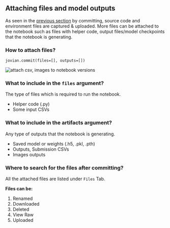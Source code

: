 ## Attaching files and model outputs

As seen in the [previous section](04-version.md) by committing, source code and environment files are captured & uploaded.
More files can be attached to the notebook such as files with helper code, output files/model checkpoints that the notebook is generating.

### How to attach files?

```
jovian.commit(files=[], outputs=[])
```

<img src="https://i.imgur.com/giVFiKw.gif" class="screenshot" alt="attach csv, images to notebook versions" >

### What to include in the `files` argument?

The type of files which is required to run the notebook.

- Helper code (.py)
- Some input CSVs

### What to include in the artifacts argument?

Any type of outputs that the notebook is generating.

- Saved model or weights (.h5, .pkl, .pth)
- Outputs, Submission CSVs
- Images outputs

### Where to search for the files after committing?

All the attached files are listed under `Files` Tab.

**Files can be:**

1. Renamed
2. Downloaded
3. Deleted
4. View Raw
5. Uploaded
